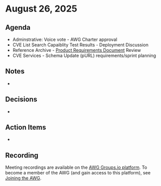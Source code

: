 # August 26, 2025

## Agenda

* Adminstrative: Voice vote - AWG Charter approval
* CVE List Search Capaiblity Test Results - Deployment Discussion
* Reference Archive -  [Product Requirements Document](https://docs.google.com/document/d/1qtDu3lVeNh65ul4fYxR7i10JyLyruUYQimPGVEqmoXQ/edit?tab=t.0) Review
* CVE Services - Schema Update (pURL) requirements/sprint planning

## Notes

*

## Decisions

*

## Action Items

*

## Recording

Meeting recordings are available on the [AWG Groups.io platform](https://cve-cwe-programs.groups.io/g/AWG/files/MeetingRecordings).
To become a member of the AWG (and gain access to this platform), see [Joining the AWG](https://github.com/CVEProject/automation-working-group?tab=readme-ov-file#joining-the-awg).
